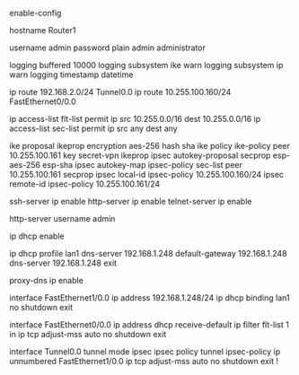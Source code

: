 enable-config

hostname Router1

username admin password plain admin administrator

logging buffered 10000
logging subsystem ike warn
logging subsystem ip warn
logging timestamp datetime

ip route 192.168.2.0/24 Tunnel0.0
ip route 10.255.100.160/24  FastEthernet0/0.0

ip access-list flt-list permit ip src 10.255.0.0/16 dest 10.255.0.0/16
ip access-list sec-list permit ip src any dest any

ike proposal ikeprop encryption aes-256 hash sha
ike policy ike-policy peer 10.255.100.161 key secret-vpn ikeprop
ipsec autokey-proposal secprop esp-aes-256 esp-sha
ipsec autokey-map ipsec-policy sec-list peer 10.255.100.161 secprop
ipsec local-id ipsec-policy 10.255.100.160/24
ipsec remote-id ipsec-policy 10.255.100.161/24

ssh-server ip enable
http-server ip enable
telnet-server ip enable

http-server username admin

ip dhcp enable

ip dhcp profile lan1
  dns-server 192.168.1.248
  default-gateway 192.168.1.248
  dns-server 192.168.1.248
  exit

proxy-dns ip enable

interface FastEthernet1/0.0
  ip address 192.168.1.248/24
  ip dhcp binding lan1
  no shutdown
  exit

interface FastEthernet0/0.0
  ip address dhcp receive-default
  ip filter flt-list 1 in
  ip tcp adjust-mss auto
  no shutdown
  exit

interface Tunnel0.0
  tunnel mode ipsec
  ipsec policy tunnel ipsec-policy
  ip unnumbered FastEthernet1/0.0
  ip tcp adjust-mss auto
  no shutdown
  exit
!